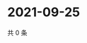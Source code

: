 # 2021-09-25

共 0 条

<!-- BEGIN WEIBO -->
<!-- 最后更新时间 Sat Sep 25 2021 10:29:33 GMT+0800 (China Standard Time) -->

<!-- END WEIBO -->
